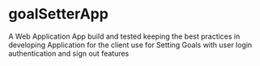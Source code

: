 # goalSetterApp
A Web Application App build and tested keeping the best practices in developing Application for the client use for Setting Goals with user login authentication and sign out features

